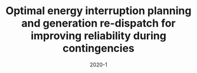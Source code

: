 ---
title: "Optimal energy interruption planning and generation re-dispatch for improving reliability during contingencies"
collection: publications
permalink: /publication/2020-1
date: 2020-1
venue: '2020 IEEE Power &amp; Energy Society Innovative Smart Grid Technologies Conference (ISGT)'
citation: 'Khan, Sohail; Henein, Sawsan; Brunner, Helfried; '
---